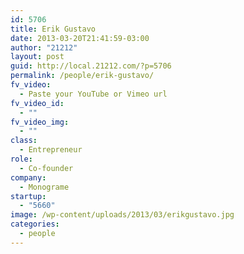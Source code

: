 ```yaml
---
id: 5706
title: Erik Gustavo
date: 2013-03-20T21:41:59-03:00
author: "21212"
layout: post
guid: http://local.21212.com/?p=5706
permalink: /people/erik-gustavo/
fv_video:
  - Paste your YouTube or Vimeo url
fv_video_id:
  - ""
fv_video_img:
  - ""
class:
  - Entrepreneur
role:
  - Co-founder
company:
  - Monograme
startup:
  - "5660"
image: /wp-content/uploads/2013/03/erikgustavo.jpg
categories:
  - people
---
```

